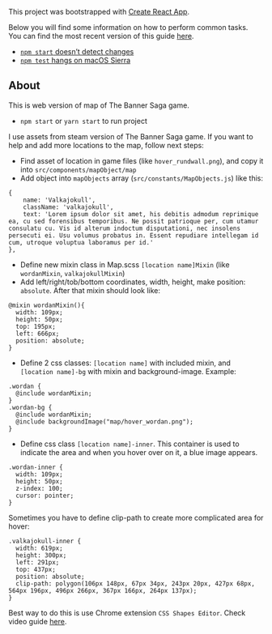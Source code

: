This project was bootstrapped with [Create React App](https://github.com/facebookincubator/create-react-app).

Below you will find some information on how to perform common tasks.<br>
You can find the most recent version of this guide [here](https://github.com/facebookincubator/create-react-app/blob/master/packages/react-scripts/template/README.md).

  - [`npm start` doesn’t detect changes](#npm-start-doesnt-detect-changes)
  - [`npm test` hangs on macOS Sierra](#npm-test-hangs-on-macos-sierra)

## About

This is web version of map of The Banner Saga game.

- `npm start`  or `yarn start` to run project

I use assets from steam version of The Banner Saga game. If you want to help and add more locations to the map, follow next steps:
- Find asset of location in game files (like `hover_rundwall.png`), and copy it into `src/components/mapObject/map`
- Add object into `mapObjects` array (`src/constants/MapObjects.js`) like this:
```
{
    name: 'Valkajokull',
    className: 'valkajokull',
    text: 'Lorem ipsum dolor sit amet, his debitis admodum reprimique ea, cu sed forensibus temporibus. Ne possit patrioque per, cum utamur consulatu cu. Vis id alterum indoctum disputationi, nec insolens persecuti ei. Usu volumus probatus in. Essent repudiare intellegam id cum, utroque voluptua laboramus per id.'
},
```
- Define new mixin class in Map.scss `[location name]Mixin` (like `wordanMixin`, `valkajokullMixin`)
- Add left/right/tob/bottom coordinates, width, height, make position: `absolute`. After that mixin should look like:
```
@mixin wordanMixin(){
  width: 109px;
  height: 50px;
  top: 195px;
  left: 666px;
  position: absolute;
}
```
- Define 2 css classes: `[location name]` with included mixin, and `[location name]-bg` with mixin and background-image.
Example:
```
.wordan {
  @include wordanMixin;
}
.wordan-bg {
  @include wordanMixin;
  @include backgroundImage("map/hover_wordan.png");
}
```
- Define css class `[location name]-inner`. This container is used to indicate the area and when 
you hover over on it, a blue image appears.
```
.wordan-inner {
  width: 109px;
  height: 50px;
  z-index: 100;
  cursor: pointer;
}
```
Sometimes you have to define clip-path to create more complicated area for hover:
```
.valkajokull-inner {
  width: 619px;
  height: 300px;
  left: 291px;
  top: 437px;
  position: absolute;
  clip-path: polygon(106px 148px, 67px 34px, 243px 20px, 427px 68px, 564px 196px, 496px 266px, 367px 166px, 264px 137px);
}
```
Best way to do this is use Chrome extension `CSS Shapes Editor`. Check video guide 
[here](https://www.youtube.com/watch?v=zdWsBZiGiZc).